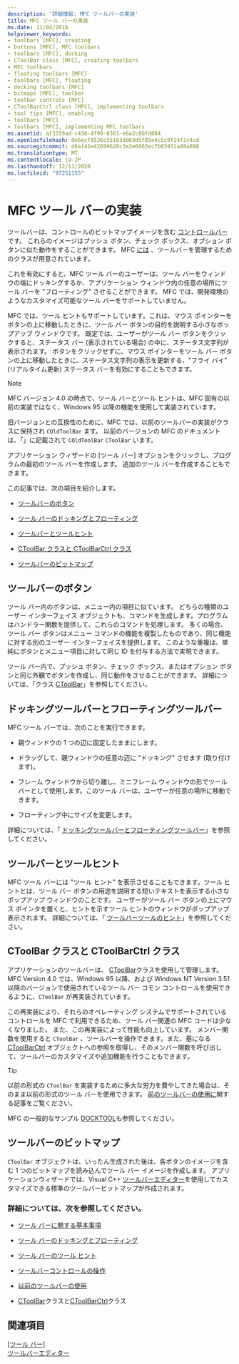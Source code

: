 ```yaml
---
description: '詳細情報: MFC ツールバーの実装'
title: MFC ツール バーの実装
ms.date: 11/04/2016
helpviewer_keywords:
- toolbars [MFC], creating
- buttons [MFC], MFC toolbars
- toolbars [MFC], docking
- CToolBar class [MFC], creating toolbars
- MFC toolbars
- floating toolbars [MFC]
- toolbars [MFC], floating
- docking toolbars [MFC]
- bitmaps [MFC], toolbar
- toolbar controls [MFC]
- CToolBarCtrl class [MFC], implementing toolbars
- tool tips [MFC], enabling
- toolbars [MFC]
- toolbars [MFC], implementing MFC toolbars
ms.assetid: af3319ad-c430-4f90-8361-e6a2c06fd084
ms.openlocfilehash: 0e6ecf0536c55163dd63d5f05e4c5c9f24f2c4cd
ms.sourcegitcommit: d6af41e42699628c3e2e6063ec7b03931a49a098
ms.translationtype: MT
ms.contentlocale: ja-JP
ms.lasthandoff: 12/11/2020
ms.locfileid: "97251155"
---
```

# <a name="mfc-toolbar-implementation"></a>MFC ツール バーの実装

ツールバーは、コントロールのビットマップイメージを含む [コントロールバー](control-bars.md) です。 これらのイメージはプッシュ ボタン、チェック ボックス、オプション ボタンに似た動作をすることができます。 MFC [には](reference/ctoolbar-class.md) 、ツールバーを管理するためのクラスが用意されています。

これを有効にすると、MFC ツール バーのユーザーは、ツール バーをウィンドウの端にドッキングするか、アプリケーション ウィンドウ内の任意の場所にツール バーを "フローティング" させることができます。 MFC では、開発環境のようなカスタマイズ可能なツール バーをサポートしていません。

MFC では、ツール ヒントもサポートしています。これは、マウス ポインターをボタンの上に移動したときに、ツール バー ボタンの目的を説明する小さなポップアップ ウィンドウです。 既定では、ユーザーがツール バー ボタンをクリックすると、ステータス バー (表示されている場合) の中に、ステータス文字列が表示されます。 ボタンをクリックせずに、マウス ポインターをツール バー ボタンの上に移動したときに、ステータス文字列の表示を更新する、"フライ バイ" (リアルタイム更新) ステータス バーを有効にすることもできます。

> [!NOTE]
> MFC バージョン 4.0 の時点で、ツール バーとツール ヒントは、MFC 固有の以前の実装ではなく、Windows 95 以降の機能を使用して実装されています。

旧バージョンとの互換性のために、MFC では、以前のツールバーの実装がクラスに保持され `COldToolBar` ます。 以前のバージョンの MFC のドキュメントは、「」に記載されて `COldToolBar` `CToolBar` います。

アプリケーション ウィザードの [ツール バー] オプションをクリックし、プログラムの最初のツール バーを作成します。 追加のツール バーを作成することもできます。

この記事では、次の項目を紹介します。

- [ツールバーのボタン](#_core_toolbar_buttons)

- [ツール バーのドッキングとフローティング](#_core_docking_and_floating_toolbars)

- [ツールバーとツールヒント](#_core_toolbars_and_tool_tips)

- [CToolBar クラスと CToolBarCtrl クラス](#_core_the_ctoolbar_and_ctoolbarctrl_classes)

- [ツールバーのビットマップ](#_core_the_toolbar_bitmap)

## <a name="toolbar-buttons"></a><a name="_core_toolbar_buttons"></a> ツールバーのボタン

ツール バー内のボタンは、メニュー内の項目に似ています。 どちらの種類のユーザー インターフェイス オブジェクトも、コマンドを生成します。プログラムはハンドラー関数を提供して、これらのコマンドを処理します。 多くの場合、ツール バー ボタンはメニュー コマンドの機能を複製したものであり、同じ機能に対する別のユーザー インターフェイスを提供します。 このような重複は、単純にボタンとメニュー項目に対して同じ ID を付与する方法で実現できます。

ツール バー内で、プッシュ ボタン、チェック ボックス、またはオプション ボタンと同じ外観でボタンを作成し、同じ動作をさせることができます。 詳細については、「クラス [CToolBar](reference/ctoolbar-class.md)」を参照してください。

## <a name="docking-and-floating-toolbars"></a><a name="_core_docking_and_floating_toolbars"></a> ドッキングツールバーとフローティングツールバー

MFC ツール バーでは、次のことを実行できます。

- 親ウィンドウの 1 つの辺に固定したままにします。

- ドラッグして、親ウィンドウの任意の辺に "ドッキング" させます (取り付けます)。

- フレーム ウィンドウから切り離し、ミニフレーム ウィンドウの形でツール バーとして使用します。このツール バーは、ユーザーが任意の場所に移動できます。

- フローティング中にサイズを変更します。

詳細については、「 [ドッキングツールバーとフローティングツールバー](docking-and-floating-toolbars.md)」を参照してください。

## <a name="toolbars-and-tool-tips"></a><a name="_core_toolbars_and_tool_tips"></a> ツールバーとツールヒント

MFC ツール バーには "ツール ヒント" を表示させることもできます。ツール ヒントとは、ツール バー ボタンの用途を説明する短いテキストを表示する小さなポップアップ ウィンドウのことです。 ユーザーがツール バー ボタンの上にマウス ポインタを置くと、ヒントを示すツール ヒントのウィンドウがポップアップ表示されます。 詳細については、「 [ツールバーツールのヒント](toolbar-tool-tips.md)」を参照してください。

## <a name="the-ctoolbar-and-ctoolbarctrl-classes"></a><a name="_core_the_ctoolbar_and_ctoolbarctrl_classes"></a> CToolBar クラスと CToolBarCtrl クラス

アプリケーションのツールバーは、 [CToolBar](reference/ctoolbar-class.md)クラスを使用して管理します。 MFC Version 4.0 では、Windows 95 以降、および Windows NT Version 3.51 以降のバージョンで使用されているツール バー コモン コントロールを使用できるように、`CToolBar` が再実装されています。

この再実装により、それらのオペレーティング システムでサポートされているコントロールを MFC で利用できるため、ツール バー関連の MFC コードは少なくなりました。 また、この再実装によって性能も向上しています。 メンバー関数を使用すると `CToolBar` 、ツールバーを操作できます。また、基になる [CToolBarCtrl](reference/ctoolbarctrl-class.md) オブジェクトへの参照を取得し、そのメンバー関数を呼び出して、ツールバーのカスタマイズや追加機能を行うこともできます。

> [!TIP]
> 以前の形式の `CToolBar` を実装するために多大な労力を費やしてきた場合は、そのまま以前の形式のツール バーを使用できます。 [前のツールバーの使用に](using-your-old-toolbars.md)関する記事をご覧ください。

MFC の一般的なサンプル [DOCKTOOL](../overview/visual-cpp-samples.md)も参照してください。

## <a name="the-toolbar-bitmap"></a><a name="_core_the_toolbar_bitmap"></a> ツールバーのビットマップ

`CToolBar` オブジェクトは、いったん生成された後は、各ボタンのイメージを含む 1 つのビットマップを読み込んでツール バー イメージを作成します。 アプリケーションウィザードでは、Visual C++ [ツールバーエディター](../windows/toolbar-editor.md)を使用してカスタマイズできる標準のツールバービットマップが作成されます。

### <a name="what-do-you-want-to-know-more-about"></a>詳細については、次を参照してください。

- [ツール バーに関する基本事項](toolbar-fundamentals.md)

- [ツール バーのドッキングとフローティング](docking-and-floating-toolbars.md)

- [ツール バーのツール ヒント](toolbar-tool-tips.md)

- [ツールバーコントロールの操作](working-with-the-toolbar-control.md)

- [以前のツールバーの使用](using-your-old-toolbars.md)

- [CToolBar](reference/ctoolbar-class.md)クラスと[CToolBarCtrl](reference/ctoolbarctrl-class.md)クラス

## <a name="see-also"></a>関連項目

[[ツール バー]](toolbars.md)<br/>
[ツールバーエディター](../windows/toolbar-editor.md)
